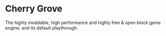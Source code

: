 # Cherry Grove
The highly moddable, high performance and highly free & open block game engine, and its default playthrough.
